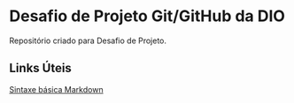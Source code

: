 # Desafio de Projeto Git/GitHub da DIO
Repositório criado para Desafio de Projeto.

## Links Úteis
[Sintaxe básica Markdown](https://www.markdownguide.org/basic-syntax/)
